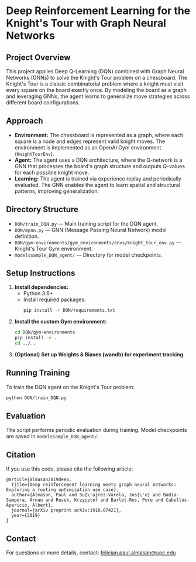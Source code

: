 # Deep Reinforcement Learning for the Knight's Tour with Graph Neural Networks

## Project Overview
This project applies Deep Q-Learning (DQN) combined with Graph Neural Networks (GNNs) to solve the Knight's Tour problem on a chessboard. The Knight's Tour is a classic combinatorial problem where a knight must visit every square on the board exactly once. By modeling the board as a graph and leveraging GNNs, the agent learns to generalize move strategies across different board configurations.

## Approach
- **Environment:** The chessboard is represented as a graph, where each square is a node and edges represent valid knight moves. The environment is implemented as an OpenAI Gym environment (`KnightTourEnv`).
- **Agent:** The agent uses a DQN architecture, where the Q-network is a GNN that processes the board's graph structure and outputs Q-values for each possible knight move.
- **Learning:** The agent is trained via experience replay and periodically evaluated. The GNN enables the agent to learn spatial and structural patterns, improving generalization.

## Directory Structure
- `DQN/train_DQN.py` — Main training script for the DQN agent.
- `DQN/mpnn.py` — GNN (Message Passing Neural Network) model definition.
- `DQN/gym-environments/gym_environments/envs/knight_tour_env.py` — Knight's Tour Gym environment.
- `modelssample_DQN_agent/` — Directory for model checkpoints.

## Setup Instructions
1. **Install dependencies:**
   - Python 3.6+
   - Install required packages:
     ```bash
     pip install -r DQN/requirements.txt
     ```
2. **Install the custom Gym environment:**
   ```bash
   cd DQN/gym-environments
   pip install -e .
   cd ../..
   ```
3. **(Optional) Set up Weights & Biases (wandb) for experiment tracking.**

## Running Training
To train the DQN agent on the Knight's Tour problem:
```bash
python DQN/train_DQN.py
```

## Evaluation
The script performs periodic evaluation during training. Model checkpoints are saved in `modelssample_DQN_agent/`.

## Citation
If you use this code, please cite the following article:

```
@article{almasan2019deep,
  title={Deep reinforcement learning meets graph neural networks: Exploring a routing optimization use case},
  author={Almasan, Paul and Su{\'a}rez-Varela, Jos{\'e} and Badia-Sampera, Arnau and Rusek, Krzysztof and Barlet-Ros, Pere and Cabellos-Aparicio, Albert},
  journal={arXiv preprint arXiv:1910.07421},
  year={2019}
}
```

## Contact
For questions or more details, contact: [felician.paul.almasan@upc.edu](mailto:felician.paul.almasan@upc.edu)
